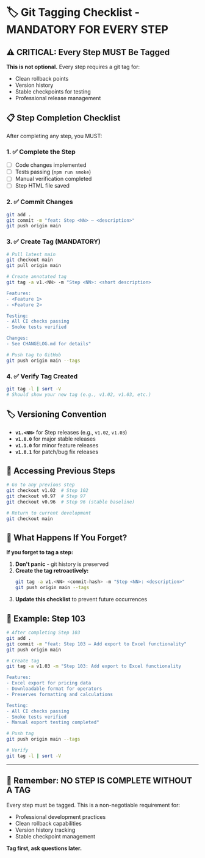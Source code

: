# 🏷️ Git Tagging Checklist - MANDATORY FOR EVERY STEP

## ⚠️ CRITICAL: Every Step MUST Be Tagged

**This is not optional.** Every step requires a git tag for:
- Clean rollback points
- Version history
- Stable checkpoints for testing
- Professional release management

## 📋 Step Completion Checklist

After completing any step, you MUST:

### 1. ✅ Complete the Step
- [ ] Code changes implemented
- [ ] Tests passing (`npm run smoke`)
- [ ] Manual verification completed
- [ ] Step HTML file saved

### 2. ✅ Commit Changes
```bash
git add .
git commit -m "feat: Step <NN> — <description>"
git push origin main
```

### 3. ✅ Create Tag (MANDATORY)
```bash
# Pull latest main
git checkout main
git pull origin main

# Create annotated tag
git tag -a v1.<NN> -m "Step <NN>: <short description>

Features:
- <Feature 1>
- <Feature 2>

Testing:
- All CI checks passing
- Smoke tests verified

Changes:
- See CHANGELOG.md for details"

# Push tag to GitHub
git push origin main --tags
```

### 4. ✅ Verify Tag Created
```bash
git tag -l | sort -V
# Should show your new tag (e.g., v1.02, v1.03, etc.)
```

## 🏷️ Versioning Convention

- **`v1.<NN>`** for Step releases (e.g., `v1.02`, `v1.03`)
- **`v1.0.0`** for major stable releases
- **`v1.1.0`** for minor feature releases
- **`v1.0.1`** for patch/bug fix releases

## 🔄 Accessing Previous Steps

```bash
# Go to any previous step
git checkout v1.02  # Step 102
git checkout v0.97  # Step 97
git checkout v0.96  # Step 96 (stable baseline)

# Return to current development
git checkout main
```

## 🚨 What Happens If You Forget?

**If you forget to tag a step:**
1. **Don't panic** - git history is preserved
2. **Create the tag retroactively:**
   ```bash
   git tag -a v1.<NN> <commit-hash> -m "Step <NN>: <description>"
   git push origin main --tags
   ```
3. **Update this checklist** to prevent future occurrences

## 📝 Example: Step 103

```bash
# After completing Step 103
git add .
git commit -m "feat: Step 103 — Add export to Excel functionality"
git push origin main

# Create tag
git tag -a v1.03 -m "Step 103: Add export to Excel functionality

Features:
- Excel export for pricing data
- Downloadable format for operators
- Preserves formatting and calculations

Testing:
- All CI checks passing
- Smoke tests verified
- Manual export testing completed"

# Push tag
git push origin main --tags

# Verify
git tag -l | sort -V
```

---

## 🎯 Remember: **NO STEP IS COMPLETE WITHOUT A TAG**

Every step must be tagged. This is a non-negotiable requirement for:
- Professional development practices
- Clean rollback capabilities
- Version history tracking
- Stable checkpoint management

**Tag first, ask questions later.**
